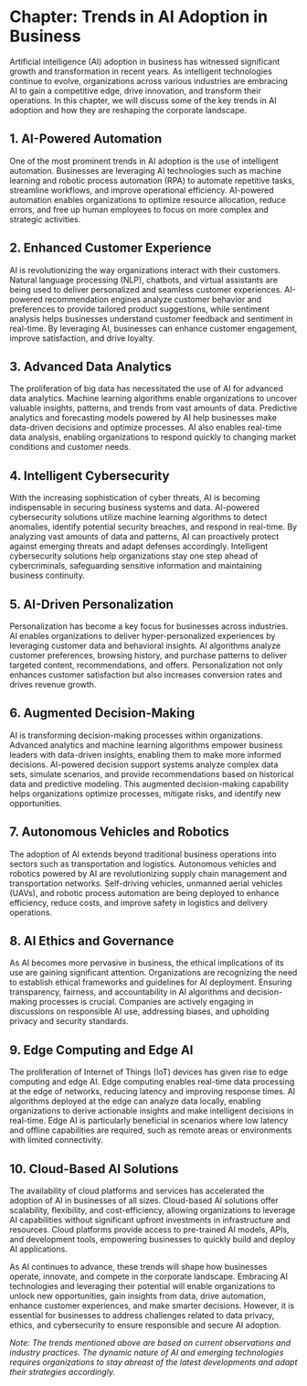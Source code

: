 Chapter: Trends in AI Adoption in Business
==========================================

Artificial intelligence (AI) adoption in business has witnessed significant growth and transformation in recent years. As intelligent technologies continue to evolve, organizations across various industries are embracing AI to gain a competitive edge, drive innovation, and transform their operations. In this chapter, we will discuss some of the key trends in AI adoption and how they are reshaping the corporate landscape.

**1. AI-Powered Automation**
----------------------------

One of the most prominent trends in AI adoption is the use of intelligent automation. Businesses are leveraging AI technologies such as machine learning and robotic process automation (RPA) to automate repetitive tasks, streamline workflows, and improve operational efficiency. AI-powered automation enables organizations to optimize resource allocation, reduce errors, and free up human employees to focus on more complex and strategic activities.

**2. Enhanced Customer Experience**
-----------------------------------

AI is revolutionizing the way organizations interact with their customers. Natural language processing (NLP), chatbots, and virtual assistants are being used to deliver personalized and seamless customer experiences. AI-powered recommendation engines analyze customer behavior and preferences to provide tailored product suggestions, while sentiment analysis helps businesses understand customer feedback and sentiment in real-time. By leveraging AI, businesses can enhance customer engagement, improve satisfaction, and drive loyalty.

**3. Advanced Data Analytics**
------------------------------

The proliferation of big data has necessitated the use of AI for advanced data analytics. Machine learning algorithms enable organizations to uncover valuable insights, patterns, and trends from vast amounts of data. Predictive analytics and forecasting models powered by AI help businesses make data-driven decisions and optimize processes. AI also enables real-time data analysis, enabling organizations to respond quickly to changing market conditions and customer needs.

**4. Intelligent Cybersecurity**
--------------------------------

With the increasing sophistication of cyber threats, AI is becoming indispensable in securing business systems and data. AI-powered cybersecurity solutions utilize machine learning algorithms to detect anomalies, identify potential security breaches, and respond in real-time. By analyzing vast amounts of data and patterns, AI can proactively protect against emerging threats and adapt defenses accordingly. Intelligent cybersecurity solutions help organizations stay one step ahead of cybercriminals, safeguarding sensitive information and maintaining business continuity.

**5. AI-Driven Personalization**
--------------------------------

Personalization has become a key focus for businesses across industries. AI enables organizations to deliver hyper-personalized experiences by leveraging customer data and behavioral insights. AI algorithms analyze customer preferences, browsing history, and purchase patterns to deliver targeted content, recommendations, and offers. Personalization not only enhances customer satisfaction but also increases conversion rates and drives revenue growth.

**6. Augmented Decision-Making**
--------------------------------

AI is transforming decision-making processes within organizations. Advanced analytics and machine learning algorithms empower business leaders with data-driven insights, enabling them to make more informed decisions. AI-powered decision support systems analyze complex data sets, simulate scenarios, and provide recommendations based on historical data and predictive modeling. This augmented decision-making capability helps organizations optimize processes, mitigate risks, and identify new opportunities.

**7. Autonomous Vehicles and Robotics**
---------------------------------------

The adoption of AI extends beyond traditional business operations into sectors such as transportation and logistics. Autonomous vehicles and robotics powered by AI are revolutionizing supply chain management and transportation networks. Self-driving vehicles, unmanned aerial vehicles (UAVs), and robotic process automation are being deployed to enhance efficiency, reduce costs, and improve safety in logistics and delivery operations.

**8. AI Ethics and Governance**
-------------------------------

As AI becomes more pervasive in business, the ethical implications of its use are gaining significant attention. Organizations are recognizing the need to establish ethical frameworks and guidelines for AI deployment. Ensuring transparency, fairness, and accountability in AI algorithms and decision-making processes is crucial. Companies are actively engaging in discussions on responsible AI use, addressing biases, and upholding privacy and security standards.

**9. Edge Computing and Edge AI**
---------------------------------

The proliferation of Internet of Things (IoT) devices has given rise to edge computing and edge AI. Edge computing enables real-time data processing at the edge of networks, reducing latency and improving response times. AI algorithms deployed at the edge can analyze data locally, enabling organizations to derive actionable insights and make intelligent decisions in real-time. Edge AI is particularly beneficial in scenarios where low latency and offline capabilities are required, such as remote areas or environments with limited connectivity.

**10. Cloud-Based AI Solutions**
--------------------------------

The availability of cloud platforms and services has accelerated the adoption of AI in businesses of all sizes. Cloud-based AI solutions offer scalability, flexibility, and cost-efficiency, allowing organizations to leverage AI capabilities without significant upfront investments in infrastructure and resources. Cloud platforms provide access to pre-trained AI models, APIs, and development tools, empowering businesses to quickly build and deploy AI applications.

As AI continues to advance, these trends will shape how businesses operate, innovate, and compete in the corporate landscape. Embracing AI technologies and leveraging their potential will enable organizations to unlock new opportunities, gain insights from data, drive automation, enhance customer experiences, and make smarter decisions. However, it is essential for businesses to address challenges related to data privacy, ethics, and cybersecurity to ensure responsible and secure AI adoption.

*Note: The trends mentioned above are based on current observations and industry practices. The dynamic nature of AI and emerging technologies requires organizations to stay abreast of the latest developments and adapt their strategies accordingly.*
